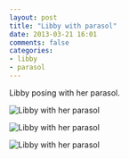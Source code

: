 ```yaml
---
layout: post
title: "Libby with parasol"
date: 2013-03-21 16:01
comments: false
categories: 
- libby
- parasol
---
```

Libby posing with her parasol.

![Libby with her parasol](http://media.eick.us/media/photographs/2013/2013-01-15/lazy-saturday-2013-01-15-at-20-03-37.jpg)

![Libby with her parasol](http://media.eick.us/media/photographs/2013/2013-01-15/lazy-saturday-2013-01-15-at-20-01-55.jpg)

![Libby with her parasol](http://media.eick.us/media/photographs/2013/2013-01-15/lazy-saturday-2013-01-15-at-20-03-21.jpg)

